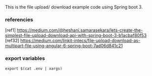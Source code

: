 This is the file upload/ download example code using Spring boot 3.

### referencies

[ref1] https://medium.com/@heshani.samarasekara/lets-create-the-simplest-file-upload-download-api-with-spring-boot-3-b1acbaf80f53
[ref32] https://medium.com/linkit-intecs/file-upload-download-as-multipart-file-using-angular-6-spring-boot-7ad06d841c21

### export variables

    export $(cat .env | xargs)
